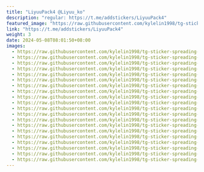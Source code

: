 ```yaml
---
title: "LiyuuPack4 @Liyuu_ko"
description: "regular: https://t.me/addstickers/LiyuuPack4"
featured_image: "https://raw.githubusercontent.com/kylelin1998/tg-sticker-spreading-worldwide-images/main/img/7b77ae09-8556-4be9-860e-970555dad348.jpg"
link: "https://t.me/addstickers/LiyuuPack4"
weight: 3
date: 2024-05-08T08:01:50+08:00
images:
  - https://raw.githubusercontent.com/kylelin1998/tg-sticker-spreading-worldwide-images/main/img/7b77ae09-8556-4be9-860e-970555dad348.jpg
  - https://raw.githubusercontent.com/kylelin1998/tg-sticker-spreading-worldwide-images/main/img/a74ec815-e59b-4e0b-bb9a-95486767bbf6.jpg
  - https://raw.githubusercontent.com/kylelin1998/tg-sticker-spreading-worldwide-images/main/img/7c4c024e-ab96-4834-85e5-d27ea98223fe.jpg
  - https://raw.githubusercontent.com/kylelin1998/tg-sticker-spreading-worldwide-images/main/img/9badf3e8-54c8-415a-93b6-b6f7b0102e42.jpg
  - https://raw.githubusercontent.com/kylelin1998/tg-sticker-spreading-worldwide-images/main/img/89375b28-d4ef-4d67-abd6-6bf48ddbe5ec.jpg
  - https://raw.githubusercontent.com/kylelin1998/tg-sticker-spreading-worldwide-images/main/img/f99a07fd-2d4e-4292-bfe7-5117f2fc70fb.jpg
  - https://raw.githubusercontent.com/kylelin1998/tg-sticker-spreading-worldwide-images/main/img/cabbc36a-0c8b-4a4a-81b4-9ec3a797abcd.jpg
  - https://raw.githubusercontent.com/kylelin1998/tg-sticker-spreading-worldwide-images/main/img/5ae17eb1-0a14-407a-b9e5-058df11ad6bd.jpg
  - https://raw.githubusercontent.com/kylelin1998/tg-sticker-spreading-worldwide-images/main/img/1512c5ce-90b5-4976-b42f-68c06a285125.jpg
  - https://raw.githubusercontent.com/kylelin1998/tg-sticker-spreading-worldwide-images/main/img/181fa69a-0374-46c2-9a10-9717c40985b2.jpg
  - https://raw.githubusercontent.com/kylelin1998/tg-sticker-spreading-worldwide-images/main/img/947d6f7e-dd5c-450e-a38f-60170cf1afb8.jpg
  - https://raw.githubusercontent.com/kylelin1998/tg-sticker-spreading-worldwide-images/main/img/9522be37-ac39-49ad-975e-39ce9bc19d84.jpg
  - https://raw.githubusercontent.com/kylelin1998/tg-sticker-spreading-worldwide-images/main/img/ecf24e90-e599-415f-88f9-cc6cd03a45a8.jpg
  - https://raw.githubusercontent.com/kylelin1998/tg-sticker-spreading-worldwide-images/main/img/fff29b19-954f-4c16-9917-8e6d04d3ac41.jpg
  - https://raw.githubusercontent.com/kylelin1998/tg-sticker-spreading-worldwide-images/main/img/b6af742c-5387-4559-8c6a-9b0ea51865c6.jpg
  - https://raw.githubusercontent.com/kylelin1998/tg-sticker-spreading-worldwide-images/main/img/039d11f0-3f35-481f-968c-030c4f706cae.jpg
  - https://raw.githubusercontent.com/kylelin1998/tg-sticker-spreading-worldwide-images/main/img/e2681448-1d6a-45c0-9f18-e0d380cbb835.jpg
  - https://raw.githubusercontent.com/kylelin1998/tg-sticker-spreading-worldwide-images/main/img/318920b0-a125-4f52-86dc-4f358faeb713.jpg
  - https://raw.githubusercontent.com/kylelin1998/tg-sticker-spreading-worldwide-images/main/img/abbc051a-8787-43f4-a329-967e13c90373.jpg
  - https://raw.githubusercontent.com/kylelin1998/tg-sticker-spreading-worldwide-images/main/img/f02d02ca-f87d-424a-a6ec-b67b57672b5d.jpg
---
```

